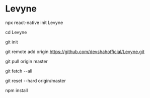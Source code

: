 # Levyne


npx react-native init Levyne

cd Levyne

git init

git remote add origin https://github.com/devshahofficial/Levyne.git

git pull origin master

git fetch --all

git reset --hard origin/master

npm install
